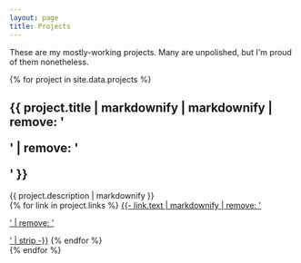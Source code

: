 ```yaml
---
layout: page
title: Projects
---
```


These are my mostly-working projects. Many are unpolished, but I'm proud of them nonetheless.

<div class="row row-cols-1 row-cols-md-2 g-4 justify-content-center">
    {% for project in site.data.projects %}
    <div class="col">
        <div class="card{% if project.flavor-color %} border-3 border-end-0 border-top-0 border-bottom-0{% endif %}"
            {% if project.flavor-color %}style="border-color: {{ project.flavor-color }};"{% endif %}>
            <div class="card-body">
                <h2 class="card-title h5">{{ project.title | markdownify | markdownify | remove: '<p>' | remove: '</p>' }}</h2>
                <div class="card-text">{{ project.description | markdownify }}</div>
                {% for link in project.links %}
                    <a href="{{ link.url }}" class="card-link">{{- link.text | markdownify | remove: '<p>' | remove: '</p>' | strip -}}</a>
                {% endfor %}
            </div>
        </div>
    </div>
    {% endfor %}
</div>
